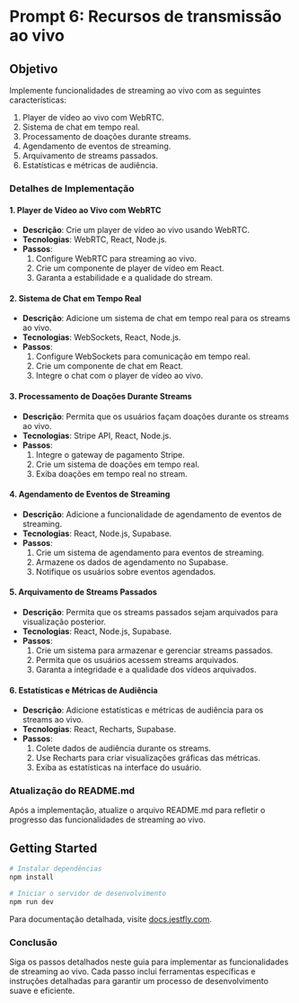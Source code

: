 # Prompt 6: Recursos de transmissão ao vivo

## Objetivo
Implemente funcionalidades de streaming ao vivo com as seguintes características:
1. Player de vídeo ao vivo com WebRTC.
2. Sistema de chat em tempo real.
3. Processamento de doações durante streams.
4. Agendamento de eventos de streaming.
5. Arquivamento de streams passados.
6. Estatísticas e métricas de audiência.

### Detalhes de Implementação

#### 1. Player de Vídeo ao Vivo com WebRTC
- **Descrição**: Crie um player de vídeo ao vivo usando WebRTC.
- **Tecnologias**: WebRTC, React, Node.js.
- **Passos**:
  1. Configure WebRTC para streaming ao vivo.
  2. Crie um componente de player de vídeo em React.
  3. Garanta a estabilidade e a qualidade do stream.

#### 2. Sistema de Chat em Tempo Real
- **Descrição**: Adicione um sistema de chat em tempo real para os streams ao vivo.
- **Tecnologias**: WebSockets, React, Node.js.
- **Passos**:
  1. Configure WebSockets para comunicação em tempo real.
  2. Crie um componente de chat em React.
  3. Integre o chat com o player de vídeo ao vivo.

#### 3. Processamento de Doações Durante Streams
- **Descrição**: Permita que os usuários façam doações durante os streams ao vivo.
- **Tecnologias**: Stripe API, React, Node.js.
- **Passos**:
  1. Integre o gateway de pagamento Stripe.
  2. Crie um sistema de doações em tempo real.
  3. Exiba doações em tempo real no stream.

#### 4. Agendamento de Eventos de Streaming
- **Descrição**: Adicione a funcionalidade de agendamento de eventos de streaming.
- **Tecnologias**: React, Node.js, Supabase.
- **Passos**:
  1. Crie um sistema de agendamento para eventos de streaming.
  2. Armazene os dados de agendamento no Supabase.
  3. Notifique os usuários sobre eventos agendados.

#### 5. Arquivamento de Streams Passados
- **Descrição**: Permita que os streams passados sejam arquivados para visualização posterior.
- **Tecnologias**: React, Node.js, Supabase.
- **Passos**:
  1. Crie um sistema para armazenar e gerenciar streams passados.
  2. Permita que os usuários acessem streams arquivados.
  3. Garanta a integridade e a qualidade dos vídeos arquivados.

#### 6. Estatísticas e Métricas de Audiência
- **Descrição**: Adicione estatísticas e métricas de audiência para os streams ao vivo.
- **Tecnologias**: React, Recharts, Supabase.
- **Passos**:
  1. Colete dados de audiência durante os streams.
  2. Use Recharts para criar visualizações gráficas das métricas.
  3. Exiba as estatísticas na interface do usuário.

### Atualização do README.md
Após a implementação, atualize o arquivo README.md para refletir o progresso das funcionalidades de streaming ao vivo.

## Getting Started
```bash
# Instalar dependências
npm install

# Iniciar o servidor de desenvolvimento
npm run dev
```

Para documentação detalhada, visite [docs.jestfly.com](https://docs.jestfly.com).

### Conclusão
Siga os passos detalhados neste guia para implementar as funcionalidades de streaming ao vivo. Cada passo inclui ferramentas específicas e instruções detalhadas para garantir um processo de desenvolvimento suave e eficiente.